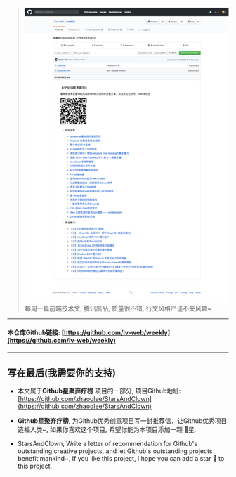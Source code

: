> ![](https://raw.githubusercontent.com/zhaoolee/GraphBed/master/images/c9c347b08c12c749a477e94e8f4f3e77.png)
> 每周一篇前端技术文, 腾讯出品, 质量很不错, 行文风格严谨不失风趣~

---


#### 本仓库Github链接: [https://github.com/iv-web/weekly](https://github.com/iv-web/weekly)


---

## 写在最后(我需要你的支持)
- 本文属于**Github星聚弃疗榜** 项目的一部分, 项目Github地址: [https://github.com/zhaoolee/StarsAndClown](https://github.com/zhaoolee/StarsAndClown)

- **Github星聚弃疗榜**, 为Github优秀创意项目写一封推荐信，让Github优秀项目造福人类~, 如果你喜欢这个项目, 希望你能为本项目添加一颗 🌟星.

- StarsAndClown, Write a letter of recommendation for Github's outstanding creative projects, and let Github's outstanding projects benefit mankind~, If you like this project, I hope you can add a star 🌟 to this project.



